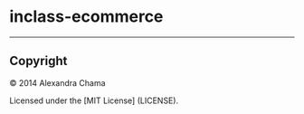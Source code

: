 inclass-ecommerce
=================

---

## Copyright

© 2014 Alexandra Chama

Licensed under the [MIT License] (LICENSE).


